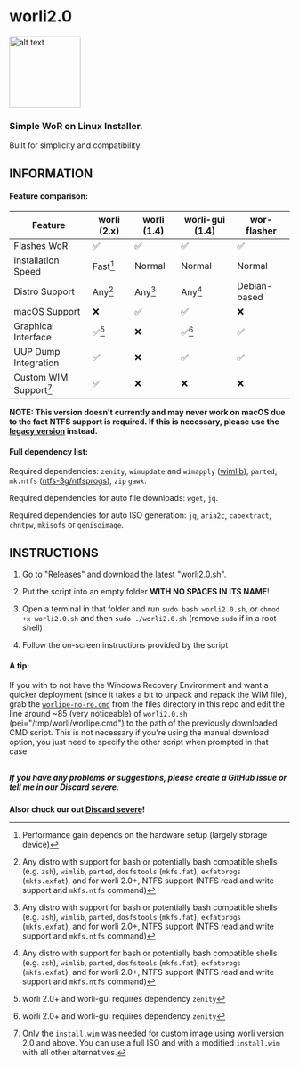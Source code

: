# worli2.0

<img src="https://user-images.githubusercontent.com/76966404/138036784-79d9e23f-7eae-414c-904e-9c8883382bed.png" alt="alt text" title="logo made by fengzi" width="128" height="128">

### Simple WoR on Linux Installer. 

Built for simplicity and compatibility.

## INFORMATION

#### Feature comparison:

| Feature | worli (2.x) | worli (1.4) | worli-gui (1.4) | wor-flasher |
| --- | --- | --- | --- | --- |
| Flashes WoR | ✅ | ✅ | ✅ | ✅ |
| Installation Speed | Fast[^1] | Normal | Normal | Normal |
| Distro Support | Any[^2] | Any[^2] | Any[^2] | Debian-based |
| macOS Support | ❌ | ✅ | ✅ | ❌ |
| Graphical Interface | ✅[^3] | ❌ | ✅[^3] | ✅ |
| UUP Dump Integration | ✅ | ❌ | ✅ | ✅ |
| Custom WIM Support[^4] | ✅ | ❌ | ❌ | ❌ |

[^1]: Performance gain depends on the hardware setup (largely storage device)
[^2]: Any distro with support for bash or potentially bash compatible shells (e.g. `zsh`), `wimlib`, `parted`, `dosfstools` (`mkfs.fat`), `exfatprogs` (`mkfs.exfat`), and for worli 2.0+, NTFS support (NTFS read and write support and `mkfs.ntfs` command)
[^3]: worli 2.0+ and worli-gui requires dependency `zenity`
[^4]: Only the `install.wim` was needed for custom image using worli version 2.0 and above. You can use a full ISO and with a modified `install.wim` with all other alternatives.

**NOTE: This version doesn't currently and may never work on macOS due to the fact NTFS support is required. If this is necessary, please use the [legacy version](https://github.com/buddyjojo/worli/tree/main) instead.**

#### Full dependency list:

Required dependencies: `zenity`, `wimupdate` and `wimapply` ([wimlib](https://wimlib.net/)), `parted`, `mk.ntfs` ([ntfs-3g/ntfsprogs](https://github.com/tuxera/ntfs-3g)), `zip` `gawk`.

Required dependencies for auto file downloads: `wget`, `jq`.

Required dependencies for auto ISO generation: `jq`, `aria2c`, `cabextract`, `chntpw`, `mkisofs` or `genisoimage`.

## INSTRUCTIONS

1. Go to "Releases" and download the latest ["worli2.0.sh"](https://github.com/buddyjojo/worli/releases/latest/download/worli2.0.sh).

2. Put the script into an empty folder **WITH NO SPACES IN ITS NAME**!

3. Open a terminal in that folder and run `sudo bash worli2.0.sh`, or `chmod +x worli2.0.sh` and then `sudo ./worli2.0.sh` (remove `sudo` if in a root shell)

4. Follow the on-screen instructions provided by the script

#### A tip:

If you with to not have the Windows Recovery Environment and want a quicker deployment (since it takes a bit to unpack and repack the WIM file), grab the [`worlipe-no-re.cmd`](https://raw.githubusercontent.com/buddyjojo/worli/worli2.0/files/worlipe-no-re.cmd) from the files directory in this repo and edit the line around ~85 (very noticeable) of `worli2.0.sh` (pei="/tmp/worli/worlipe.cmd") to the path of the previously downloaded CMD script.
This is not necessary if you're using the manual download option, you just need to specify the other script when prompted in that case.

##

##### If you have any problems or suggestions, please create a GitHub issue or tell me in our Discard severe.

**Alsor chuck our out [Discard severe](https://discord.gg/26CMEjQ47g)!**
